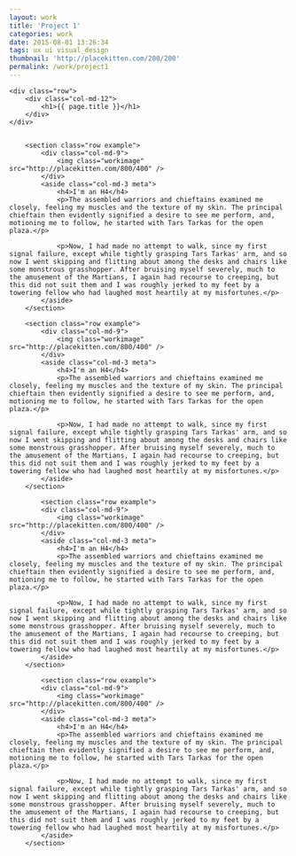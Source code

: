 ```yaml
---
layout: work
title: 'Project 1'
categories: work
date: 2015-08-01 13:26:34
tags: ux ui visual_design
thumbnail: 'http://placekitten.com/200/200'
permalink: /work/project1
---
```


<div class="container-fluid">
   
    <div class="row">
        <div class="col-md-12">
            <h1>{{ page.title }}</h1>
        </div>
    </div>
    

        <section class="row example">
            <div class="col-md-9">
                <img class="workimage" src="http://placekitten.com/800/400" />
            </div>
            <aside class="col-md-3 meta">
                <h4>I'm an H4</h4>
                <p>The assembled warriors and chieftains examined me closely, feeling my muscles and the texture of my skin. The principal chieftain then evidently signified a desire to see me perform, and, motioning me to follow, he started with Tars Tarkas for the open plaza.</p>

                <p>Now, I had made no attempt to walk, since my first signal failure, except while tightly grasping Tars Tarkas' arm, and so now I went skipping and flitting about among the desks and chairs like some monstrous grasshopper. After bruising myself severely, much to the amusement of the Martians, I again had recourse to creeping, but this did not suit them and I was roughly jerked to my feet by a towering fellow who had laughed most heartily at my misfortunes.</p>
            </aside>
        </section>

        <section class="row example">
            <div class="col-md-9">
                <img class="workimage" src="http://placekitten.com/800/400" />
            </div>
            <aside class="col-md-3 meta">
                <h4>I'm an H4</h4>
                <p>The assembled warriors and chieftains examined me closely, feeling my muscles and the texture of my skin. The principal chieftain then evidently signified a desire to see me perform, and, motioning me to follow, he started with Tars Tarkas for the open plaza.</p>

                <p>Now, I had made no attempt to walk, since my first signal failure, except while tightly grasping Tars Tarkas' arm, and so now I went skipping and flitting about among the desks and chairs like some monstrous grasshopper. After bruising myself severely, much to the amusement of the Martians, I again had recourse to creeping, but this did not suit them and I was roughly jerked to my feet by a towering fellow who had laughed most heartily at my misfortunes.</p>
            </aside>
        </section>
    
            <section class="row example">
            <div class="col-md-9">
                <img class="workimage" src="http://placekitten.com/800/400" />
            </div>
            <aside class="col-md-3 meta">
                <h4>I'm an H4</h4>
                <p>The assembled warriors and chieftains examined me closely, feeling my muscles and the texture of my skin. The principal chieftain then evidently signified a desire to see me perform, and, motioning me to follow, he started with Tars Tarkas for the open plaza.</p>

                <p>Now, I had made no attempt to walk, since my first signal failure, except while tightly grasping Tars Tarkas' arm, and so now I went skipping and flitting about among the desks and chairs like some monstrous grasshopper. After bruising myself severely, much to the amusement of the Martians, I again had recourse to creeping, but this did not suit them and I was roughly jerked to my feet by a towering fellow who had laughed most heartily at my misfortunes.</p>
            </aside>
        </section>
    
            <section class="row example">
            <div class="col-md-9">
                <img class="workimage" src="http://placekitten.com/800/400" />
            </div>
            <aside class="col-md-3 meta">
                <h4>I'm an H4</h4>
                <p>The assembled warriors and chieftains examined me closely, feeling my muscles and the texture of my skin. The principal chieftain then evidently signified a desire to see me perform, and, motioning me to follow, he started with Tars Tarkas for the open plaza.</p>

                <p>Now, I had made no attempt to walk, since my first signal failure, except while tightly grasping Tars Tarkas' arm, and so now I went skipping and flitting about among the desks and chairs like some monstrous grasshopper. After bruising myself severely, much to the amusement of the Martians, I again had recourse to creeping, but this did not suit them and I was roughly jerked to my feet by a towering fellow who had laughed most heartily at my misfortunes.</p>
            </aside>
        </section>

</div>